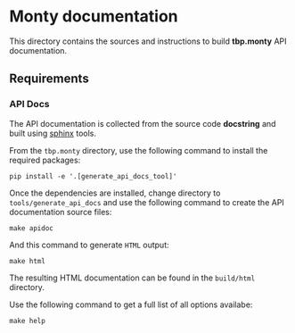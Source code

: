 # Monty documentation

This directory contains the sources and instructions to build **tbp.monty** API documentation.

## Requirements

### API Docs

The API documentation is collected from the source code **docstring** and built
using [sphinx](https://www.sphinx-doc.org/en/master/) tools.

From the `tbp.monty` directory, use the following command to install the required packages:

    pip install -e '.[generate_api_docs_tool]'

Once the dependencies are installed, change directory to `tools/generate_api_docs` and use the following command to
create the API documentation source files:

    make apidoc

And this command to generate `HTML` output:

    make html

The resulting HTML documentation can be found in the `build/html` directory.

Use the following command to get a full list of all options availabe:

    make help


